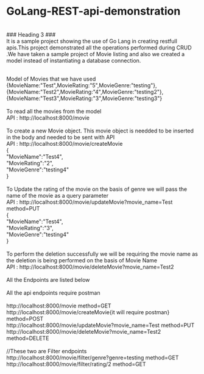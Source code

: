 # GoLang-REST-api-demonstration #
<br />
### Heading 3 ###
 <br />
It is a sample project showing the use of Go Lang in creating restfull apis.This project demonstrated all the operations performed during CRUD .We have taken a sample project of Movie listing and also we created a model instead of instantiating a database connection.

<br />Model of Movies that we have used<br />
{MovieName:"Test",MovieRating:"5",MovieGenre:"testing"},<br />
{MovieName:"Test2",MovieRating:"4",MovieGenre:"testing2"},<br />
{MovieName:"Test3",MovieRating:"3",MovieGenre:"testing3"}<br />
<br />
To read all the movies from the model<br />
API : http://localhost:8000/movie<br />
<br />
To create a new Movie object. This movie object is needded to be inserted in the body and needed to be sent with API<br />
API : http://localhost:8000/movie/createMovie<br />
{<br />
    "MovieName":"Test4",<br />
    "MovieRating":"2",<br />
    "MovieGenre":"testing4"<br />
}<br />
<br />
To Update the rating of the movie on the basis of genre we will pass the name of the movie as a query parameter <br />
API :  http://localhost:8000/movie/updateMovie?movie_name=Test method=PUT <br />
{<br />
	"MovieName":"Test4",<br />
	"MovieRating":"3",<br />
	"MovieGenre":"testing4"<br />
}<br />
<br />
To perform the deletion successfully we will be requiring the movie name as the deletion is being performed on the basis of Movie Name<br />
API : http://localhost:8000/movie/deleteMovie?movie_name=Test2<br />
<br />
All the Endpoints are listed below<br />
 <br />All the api endpoints require postman  
 <br />http://localhost:8000/movie   method=GET
 <br />http://localhost:8000/movie/createMovie{it will require postman} method=POST
 <br />http://localhost:8000/movie/updateMovie?movie_name=Test method=PUT
 <br />http://localhost:8000/movie/deleteMovie?movie_name=Test2 method=DELETE
 <br />
 <br />//These two are Filter endpoints 
 <br />http://localhost:8000/movie/filter/genre?genre=testing method=GET
 <br />http://localhost:8000/movie/filter/rating/2 method=GET

